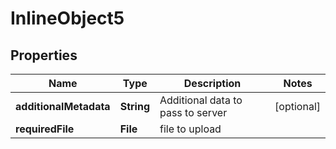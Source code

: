 

# InlineObject5

## Properties

Name | Type | Description | Notes
------------ | ------------- | ------------- | -------------
**additionalMetadata** | **String** | Additional data to pass to server |  [optional]
**requiredFile** | **File** | file to upload | 



